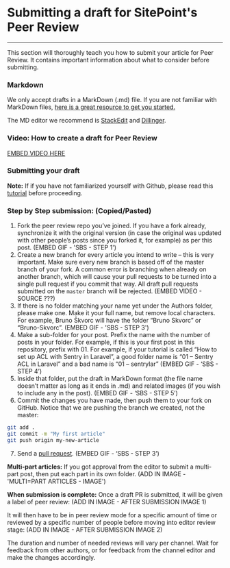 # Submitting a draft for SitePoint's Peer Review
---
This section will thoroughly teach you how to submit your article for Peer Review. It contains important information about what to consider before submitting.

### Markdown
We only accept drafts in a MarkDown (.md) file. If you are not familiar with MarkDown files, [here is a great resource to get you started.](http://www.markdowntutorial.com/)

The MD editor we recommend is [StackEdit](https://stackedit.io/editor) and [Dillinger](http://www.dillinger.io/). 

### Video: How to create a draft for Peer Review
[EMBED VIDEO HERE](https://www.youtube.com/watch?v=Iwo5hcqzX5k)

### Submitting your draft
**Note:** If if you have not familiarized yourself with Github, please read this [tutorial](https://guides.github.com/activities/hello-world/) before proceeding. 

### Step by Step submission: (Copied/Pasted)
1. Fork the peer review repo you’ve joined. If you have a fork already, synchronize it with the original version (in case the original was updated with other people’s posts since you forked it, for example) as per this post. 
(EMBED GIF - 'SBS - STEP 1')
2. Create a new branch for every article you intend to write – this is very important. Make sure every new branch is based off of the master branch of your fork. A common error is branching when already on another branch, which will cause your pull requests to be turned into a single pull request if you commit that way. All draft pull requests submitted on the `master` branch will be rejected.
(EMBED VIDEO - SOURCE ???)
3. If there is no folder matching your name yet under the Authors folder, please make one. Make it your full name, but remove local characters. For example, Bruno Škvorc will have the folder “Bruno Skvorc” or “Bruno-Skvorc”.
(EMBED GIF - 'SBS - STEP 3')
4. Make a sub-folder for your post. Prefix the name with the number of posts in your folder. For example, if this is your first post in this repository, prefix with 01. For example, if your tutorial is called “How to set up ACL with Sentry in Laravel”, a good folder name is “01 – Sentry ACL in Laravel” and a bad name is “01 – sentrylar” 
(EMBED GIF - ‘SBS - STEP 4’)
5. Inside that folder, put the draft in MarkDown format (the file name doesn’t matter as long as it ends in .md) and related images (if you wish to include any in the post).
(EMBED GIF - ‘SBS - STEP 5’)
6. Commit the changes you have made, then push them to your fork on GitHub. Notice that we are pushing the branch we created, not the master:
```sh
git add .
git commit -m "My first article"
git push origin my-new-article
```
7. Send a [pull request](https://help.github.com/articles/about-pull-requests/).
(EMBED GIF - ‘SBS - STEP 3’)

**Multi-part articles:**
If you got approval from the editor to submit a multi-part post, then put each part in its own folder.
(ADD IN IMAGE - 'MULTI=PART ARTICLES - IMAGE')

**When submission is complete:**
Once a draft PR is submitted, it will be given a label of peer review:
(ADD IN IMAGE - AFTER SUBMISSION IMAGE 1)

It will then have to be in peer review mode for a specific amount of time or reviewed by a specific number of people before moving into editor review stage:
(ADD IN IMAGE - AFTER SUBMISSION IMAGE 2)

The duration and number of needed reviews will vary per channel. Wait for feedback from other authors, or for feedback from the channel editor and make the changes accordingly. 
